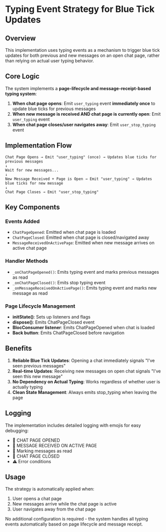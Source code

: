 # Typing Event Strategy for Blue Tick Updates

## Overview

This implementation uses typing events as a mechanism to trigger blue tick updates for both previous and new messages on an open chat page, rather than relying on actual user typing behavior.

## Core Logic

The system implements a **page-lifecycle and message-receipt-based typing system**:

1. **When chat page opens**: Emit `user_typing` event **immediately once** to update blue ticks for previous messages
2. **When new message is received AND chat page is currently open**: Emit `user_typing` event
3. **When chat page closes/user navigates away**: Emit `user_stop_typing` event

## Implementation Flow

```
Chat Page Opens → Emit "user_typing" (once) → Updates blue ticks for previous messages
↓
Wait for new messages...
↓
New Message Received + Page is Open → Emit "user_typing" → Updates blue ticks for new message
↓
Chat Page Closes → Emit "user_stop_typing"
```

## Key Components

### Events Added
- `ChatPageOpened`: Emitted when chat page is loaded
- `ChatPageClosed`: Emitted when chat page is closed/navigated away
- `MessageReceivedOnActivePage`: Emitted when new message arrives on active chat page

### Handler Methods
- `_onChatPageOpened()`: Emits typing event and marks previous messages as read
- `_onChatPageClosed()`: Emits stop typing event
- `_onMessageReceivedOnActivePage()`: Emits typing event and marks new message as read

### Page Lifecycle Management
- **initState()**: Sets up listeners and flags
- **dispose()**: Emits ChatPageClosed event
- **BlocConsumer listener**: Emits ChatPageOpened when chat is loaded
- **Back button**: Emits ChatPageClosed before navigation

## Benefits

1. **Reliable Blue Tick Updates**: Opening a chat immediately signals "I've seen previous messages"
2. **Real-time Updates**: Receiving new messages on open chat signals "I've seen this new message"
3. **No Dependency on Actual Typing**: Works regardless of whether user is actually typing
4. **Clean State Management**: Always emits stop_typing when leaving the page

## Logging

The implementation includes detailed logging with emojis for easy debugging:
- 🚀 CHAT PAGE OPENED
- 📨 MESSAGE RECEIVED ON ACTIVE PAGE  
- 📖 Marking messages as read
- 🚪 CHAT PAGE CLOSED
- ⚠️ Error conditions

## Usage

The strategy is automatically applied when:
1. User opens a chat page
2. New messages arrive while the chat page is active
3. User navigates away from the chat page

No additional configuration is required - the system handles all typing events automatically based on page lifecycle and message receipt. 